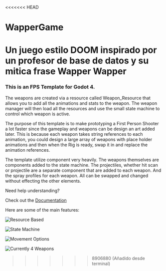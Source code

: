<<<<<<< HEAD
# WapperGame
Un juego estilo DOOM inspirado por un profesor de base de datos y su mitica frase Wapper Wapper
=======
### This is an FPS Template for Godot 4. 

The weapons are created via a resource called Weapon_Resource that allows you to add all the animations and stats to the weapon. The weapon manager will then load all the resources and use the small state machine to control which weapon is active.

The purpose of this template is to make prototyping a First Person Shooter a lot faster since the gameplay and weapons can be design an art added later. This is because each weapon takes string references to each animation, you could design a large array of weapons with place holder animations and then when the Rig is ready, swap it in and replace the animation references.

The template utilize component very heavily. The weapons themselves are components added to the state machine. The projectiles, whether hit scan or projectile are a separate component that are added to each weapon. And the spray profiles for each weapon. All can be swapped and changed without effecting the other elements.

Need help understanding?

Check out the [Documentation](https://docs.chaffgames.com/docs/fpstemplate/table_of_contents/)

Here are some of the main features:

![Resource Based](<docs/images/Promo/Weapon Resources.png>)

![State Machine](<docs/images/Promo/Weapon Statemachine.png>)

![Movement Options](docs/images/Promo/Movement.png)

![Currently 4 Weapons](<docs/images/Promo/weapon range.png>)

>>>>>>> 8906880 (Añadido desde terminal)
